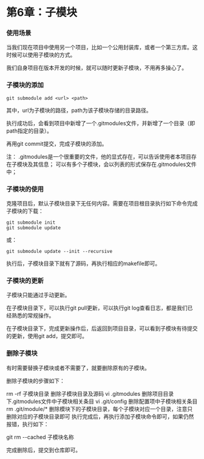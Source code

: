 # 第6章：子模块

### 使用场景
当我们现在项目中使用另一个项目，比如一个公用封装库，或者一个第三方库。这时候可以使用子模块的方式。

我们自身项目在版本开发的时候，就可以随时更新子模块，不用再多操心了。

### 子模块的添加

```
git submodule add <url> <path>
```
其中，url为子模块的路径，path为该子模块存储的目录路径。

执行成功后，会看到项目中新增了一个.gitmodules文件，并新增了一个目录（即path指定的目录）。

再用git commit提交，完成子模块的添加。

注：
.gitmodules是一个很重要的文件，他的显式存在，可以告诉使用者本项目存在子模块及其信息；
可以有多个子模块，会以列表的形式保存在.gitmodules文件中；

### 子模块的使用
克隆项目后，默认子模块目录下无任何内容。需要在项目根目录执行如下命令完成子模块的下载：
```
git submodule init
git submodule update
```
或：
```
git submodule update --init --recursive
```
执行后，子模块目录下就有了源码，再执行相应的makefile即可。

### 子模块的更新
子模块只能通过手动更新。

在子模块目录下，可以执行git pull更新，可以执行git log查看日志，都是我们已经熟悉的常规操作。

在子模块目录下，完成更新操作后，后返回到项目目录，可以看到子模块有待提交的更新，使用git add，提交即可。

### 删除子模块
有时需要替换子模块或者不需要了，就要删除原有的子模块。

删除子模块的步骤如下：

rm -rf 子模块目录 删除子模块目录及源码
vi .gitmodules 删除项目目录下.gitmodules文件中子模块相关条目
vi .git/config 删除配置项中子模块相关条目
rm .git/module/* 删除模块下的子模块目录，每个子模块对应一个目录，注意只删除对应的子模块目录即可
执行完成后，再执行添加子模块命令即可，如果仍然报错，执行如下：

git rm --cached 子模块名称

完成删除后，提交到仓库即可。